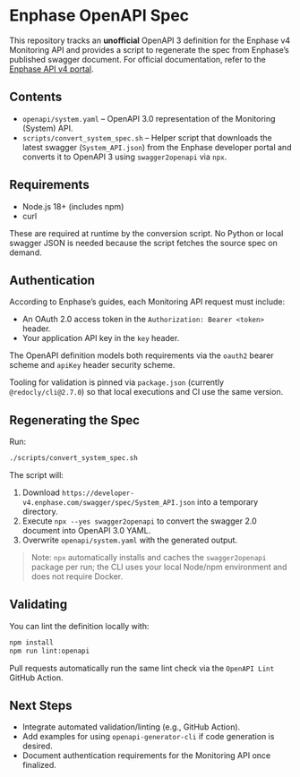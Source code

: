 # Enphase OpenAPI Spec

This repository tracks an **unofficial** OpenAPI 3 definition for the Enphase v4 Monitoring API and provides a script to regenerate the spec from Enphase’s published swagger document. For official documentation, refer to the [Enphase API v4 portal](https://developer-v4.enphase.com/docs.html).

## Contents

- `openapi/system.yaml` – OpenAPI 3.0 representation of the Monitoring (System) API.
- `scripts/convert_system_spec.sh` – Helper script that downloads the latest swagger (`System_API.json`) from the Enphase developer portal and converts it to OpenAPI 3 using `swagger2openapi` via `npx`.

## Requirements

- Node.js 18+ (includes npm)
- curl

These are required at runtime by the conversion script. No Python or local swagger JSON is needed because the script fetches the source spec on demand.

## Authentication

According to Enphase’s guides, each Monitoring API request must include:

- An OAuth 2.0 access token in the `Authorization: Bearer <token>` header.
- Your application API key in the `key` header.

The OpenAPI definition models both requirements via the `oauth2` bearer scheme and `apiKey` header security scheme.

Tooling for validation is pinned via `package.json` (currently `@redocly/cli@2.7.0`) so that local executions and CI use the same version.

## Regenerating the Spec

Run:

```bash
./scripts/convert_system_spec.sh
```

The script will:

1. Download `https://developer-v4.enphase.com/swagger/spec/System_API.json` into a temporary directory.
2. Execute `npx --yes swagger2openapi` to convert the swagger 2.0 document into OpenAPI 3.0 YAML.
3. Overwrite `openapi/system.yaml` with the generated output.

> Note: `npx` automatically installs and caches the `swagger2openapi` package per run; the CLI uses your local Node/npm environment and does not require Docker.

## Validating

You can lint the definition locally with:

```bash
npm install
npm run lint:openapi
```

Pull requests automatically run the same lint check via the `OpenAPI Lint` GitHub Action.

## Next Steps

- Integrate automated validation/linting (e.g., GitHub Action).
- Add examples for using `openapi-generator-cli` if code generation is desired.
- Document authentication requirements for the Monitoring API once finalized.

